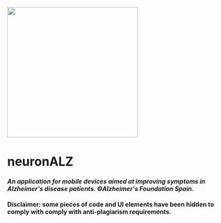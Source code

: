 <img width="300" style="float:center" 
     src="https://i.imgur.com/ziPosQU.png" />

# neuronALZ
#### _An application for mobile devices aimed at improving symptoms in Alzheimer's disease patients. ©Alzheimer's Foundation Spain._

#### Disclaimer: some pieces of code and UI elements have been hidden to comply with comply with anti-plagiarism requirements.
